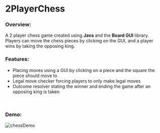 # 2PlayerChess
### Overview: 
A 2 player chess game created using **Java** and the **Board GUI** library. Players can move the chess pieces by clicking on the GUI, and a player wins by taking the opposing king. 

### Features:
* Placing moves using a GUI by clicking on a piece and the square the piece should move to
* Legal move checker forcing players to only make legal moves
* Outcome resolver stating the winner and ending the game after an opposing king is taken

<br>

### Demo:
![chessDemo](https://user-images.githubusercontent.com/66835262/87099622-415f7500-c218-11ea-97c6-c1f8029cf41e.png)

